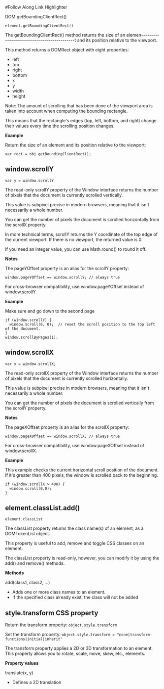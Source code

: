 #Follow Along Link Highlighter

DOM.getBoundingClientRect()

``element.getBoundingClientRect()``

The getBoundingClientRect() method returns the size of an elemen--------------------------------------------t and its position relative to the viewport.

This method returns a DOMRect object with eight properties: 
* left
* top
* right
* bottom
* x
* y
* width
* height

Note: The amount of scrolling that has been done of the viewport area is taken into account when computing the bounding rectangle. 

This means that the rectangle's edges (top, left, bottom, and right) change their values every time the scrolling position changes.

**Example**

Return the size of an element and its position relative to the viewport:

``var rect = obj.getBoundingClientRect();``



window.scrollY
--------------------------------------------
``var y = window.scrollY``

The read-only scrollY property of the Window interface returns the number of pixels that the document is currently scrolled vertically. 

This value is subpixel precise in modern browsers, meaning that it isn't necessarily a whole number. 

You can get the number of pixels the document is scrolled horizontally from the scrollX property.

In more technical terms, scrollY returns the Y coordinate of the top edge of the current viewport. If there is no viewport, the returned value is 0.

If you need an integer value, you can use Math.round() to round it off.

**Notes**

The pageYOffset property is an alias for the scrollY property:

``window.pageYOffset == window.scrollY; // always true``

For cross-browser compatibility, use window.pageYOffset instead of window.scrollY. 

**Example**

Make sure and go down to the second page 
```
if (window.scrollY) {
  window.scroll(0, 0);  // reset the scroll position to the top left of the document.
}
window.scrollByPages(1);
```

window.scrollX
--------------------------------------------
``var x = window.scrollX;``

The read-only scrollX property of the Window interface returns the number of pixels that the document is currently scrolled horizontally. 

This value is subpixel precise in modern browsers, meaning that it isn't necessarily a whole number. 

You can get the number of pixels the document is scrolled vertically from the scrollY property.

**Notes**

The pageXOffset property is an alias for the scrollX property:

``window.pageXOffset == window.scrollX; // always true``

For cross-browser compatibility, use window.pageXOffset instead of window.scrollX. 

**Example**

This example checks the current horizontal scroll position of the document. If it's greater than 400 pixels, the window is scrolled back to the beginning.
```
if (window.scrollX > 400) {
  window.scroll(0,0);
}
```

element.classList.add()
--------------------------------------------
``element.classList``

The classList property returns the class name(s) of an element, as a DOMTokenList object.

This property is useful to add, remove and toggle CSS classes on an element.

The classList property is read-only, however, you can modify it by using the add() and remove() methods.

**Methods**

add(class1, class2, ...)	
* Adds one or more class names to an element.
* If the specified class already exist, the class will not be added


style.transform CSS property
--------------------------------------------
Return the transform property:
``object.style.transform``

Set the transform property:
``object.style.transform = "none|transform-functions|initial|inherit"``

The transform property applies a 2D or 3D transformation to an element. This property allows you to rotate, scale, move, skew, etc., elements.

**Property values**

translate(x, y)	
* Defines a 2D translation
